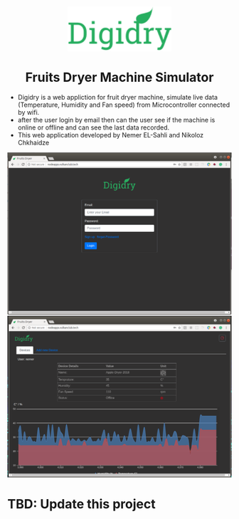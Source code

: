 <div align="center">
  <img height="100"
    src="public/images/Union.svg">
  <h1>Fruits Dryer Machine Simulator</h1>
</div>

- Digidry is a web appliction for fruit dryer machine, simulate live data (Temperature, Humidity and Fan speed) from Microcontroller connected by wifi.
- after the user login by email then can the user see if the machine is online or offline and can see the last data recorded.
- This web application developed by Nemer EL-Sahli and Nikoloz Chkhaidze


![login](https://github.com/NemerSahli/Digidry/blob/master/public/images/login-digidry.png)
![main page](https://github.com/NemerSahli/Digidry/blob/master/public/images/screenshot-digidry.png)

# TBD: Update this project
